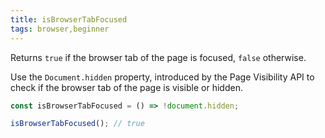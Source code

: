 ```yaml
---
title: isBrowserTabFocused
tags: browser,beginner
---
```


Returns `true` if the browser tab of the page is focused, `false` otherwise.

Use the `Document.hidden` property, introduced by the Page Visibility API to check if the browser tab of the page is visible or hidden.

```js
const isBrowserTabFocused = () => !document.hidden;
```

```js
isBrowserTabFocused(); // true
```
